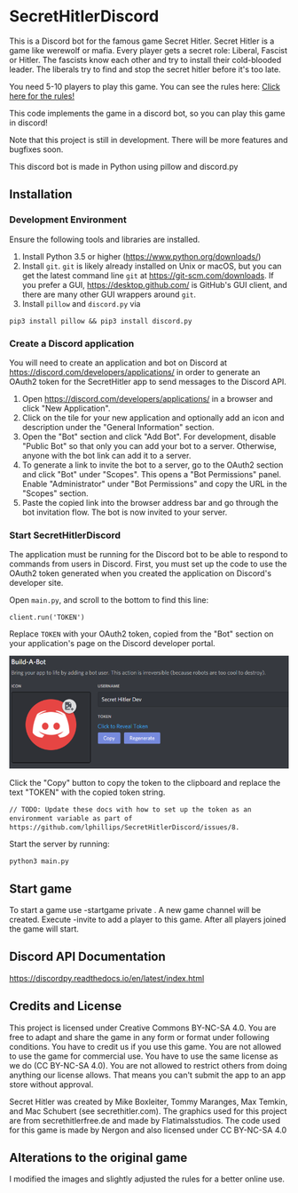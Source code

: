 # SecretHitlerDiscord
This is a Discord bot for the famous game Secret Hitler. Secret Hitler is a game like werewolf or mafia. Every player gets a secret role: Liberal, Fascist or Hitler. The fascists know each other and try to install their cold-blooded leader. The liberals try to find and stop the secret hitler before it's too late.

You need 5-10 players to play this game. You can see the rules here: [Click here for the rules!](https://cdn.vapid.site/sites/a67e0c72-4902-4365-a899-3386df73c2c4/assets/Secret_Hitler_Rules-023bc755617986cb2276a3b6920e43e0.pdf)

This code implements the game in a discord bot, so you can play this game in discord!

Note that this project is still in development. There will be more features and bugfixes soon.

This discord bot is made in Python using pillow and discord.py

## Installation

### Development Environment
Ensure the following tools and libraries are installed.

1. Install Python 3.5 or higher (https://www.python.org/downloads/)
2. Install `git`. `git` is likely already installed on Unix or macOS, but you can get the latest command line `git` at https://git-scm.com/downloads. If you prefer a GUI, https://desktop.github.com/ is GitHub's GUI client, and there are many other GUI wrappers around `git`.
3. Install `pillow` and `discord.py` via
 ```
 pip3 install pillow && pip3 install discord.py
 ```

### Create a Discord application
You will need to create an application and bot on Discord at https://discord.com/developers/applications/ in order to generate an OAuth2 token for the SecretHitler app to send messages to the Discord API.

1. Open https://discord.com/developers/applications/ in a browser and click "New Application".
2. Click on the tile for your new application and optionally add an icon and description under the "General Information" section.
3. Open the "Bot" section and click "Add Bot". For development, disable "Public Bot" so that only you can add your bot to a server. Otherwise, anyone with the bot link can add it to a server.
4. To generate a link to invite the bot to a server, go to the OAuth2 section and click "Bot" under "Scopes". This opens a "Bot Permissions" panel. Enable "Administrator" under "Bot Permissions" and copy the URL in the "Scopes" section.
5. Paste the copied link into the browser address bar and go through the bot invitation flow. The bot is now invited to your server.

### Start SecretHitlerDiscord
The application must be running for the Discord bot to be able to respond to commands from users in Discord. First, you must set up the code to use the OAuth2 token generated when you created the application on Discord's developer site.

Open `main.py`, and scroll to the bottom to find this line:
```
client.run('TOKEN')
```

Replace `TOKEN` with your OAuth2 token, copied from the "Bot" section on your application's page on the Discord developer portal.

![Discord developer portal screenshot](docs/img/discord_bot_oauth2.png)

Click the "Copy" button to copy the token to the clipboard and replace the text "TOKEN" with the copied token string.

```
// TODO: Update these docs with how to set up the token as an environment variable as part of https://github.com/lphillips/SecretHitlerDiscord/issues/8.
```

Start the server by running:
```
python3 main.py
```

## Start game

To start a game use -startgame private <number of players>. A new game channel will be created. Execute -invite <playername> to add a player to this game. After all players joined the game will start.

## Discord API Documentation
https://discordpy.readthedocs.io/en/latest/index.html

## Credits and License

This project is licensed under Creative Commons BY-NC-SA 4.0. You are free to adapt and share the game in any form or format under following conditions. You have to credit us if you use this game. You are not allowed to use the game for commercial use. You have to use the same license as we do (CC BY-NC-SA 4.0). You are not allowed to restrict others from doing anything our license allows. That means you can't submit the app to an app store without approval.

Secret Hitler was created by Mike Boxleiter, Tommy Maranges, Max Temkin, and Mac Schubert (see secrethitler.com). The graphics used for this project are from secrethitlerfree.de and made by Flatimalsstudios. The code used for this game is made by Nergon and also licensed under CC BY-NC-SA 4.0

## Alterations to the original game
I modified the images and slightly adjusted the rules for a better online use.
